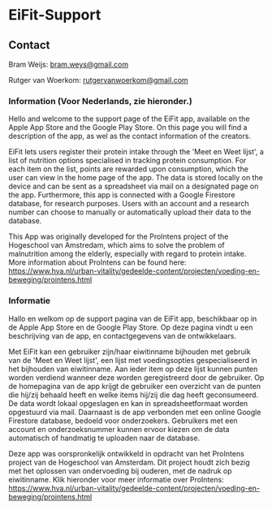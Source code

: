 # EiFit-Support

## Contact
Bram Weijs: bram.weys@gmail.com

Rutger van Woerkom: rutgervanwoerkom@gmail.com

### Information (Voor Nederlands, zie hieronder.)

Hello and welcome to the support page of the EiFit app, available on the Apple App Store and the Google Play Store. On this page you will find a description of the app, as wel as the contact information of the creators. 

EiFit lets users register their protein intake through the 'Meet en Weet lijst', a list of nutrition options specialised in tracking protein consumption. For each item on the list, points are rewarded upon consumption, which the user can view in the home page of the app. The data is stored locally on the device and can be sent as a spreadsheet via mail on a designated page on the app. Furthermore, this app is connected with a Google Firestore database, for research purposes. Users with an account and a research number can choose to manually or automatically upload their data to the database.

This App was originally developed for the ProIntens project of the Hogeschool van Amstredam, which aims to solve the problem of malnutrition among the elderly, especially with regard to protein intake. More information about ProIntens can be found here: 
https://www.hva.nl/urban-vitality/gedeelde-content/projecten/voeding-en-beweging/prointens.html

### Informatie

Hallo en welkom op de support pagina van de EiFit app, beschikbaar op in de Apple App Store en de Google Play Store. Op deze pagina vindt u een beschrijving van de app, en contactgegevens van de ontwikkelaars.

Met EiFit kan een gebruiker zijn/haar eiwitinname bijhouden met gebruik van de 'Meet en Weet lijst', een lijst met voedingsopties gespecialiseerd in het bijhouden van eiwitinname. Aan ieder item op deze lijst kunnen punten worden verdiend wanneer deze worden geregistreerd door de gebruiker. Op de homepagina van de app krijgt de gebruiker een overzicht van de punten die hij/zij behaald heeft en welke items hij/zij die dag heeft geconsumeerd. De data wordt lokaal opgeslagen en kan in spreadsheetformaat worden opgestuurd via mail. Daarnaast is de app verbonden met een online Google Firestore database, bedoeld voor onderzoekers. Gebruikers met een account en onderzoeksnummer kunnen ervoor kiezen om de data automatisch of handmatig te uploaden naar de database.

Deze app was oorspronkelijk ontwikkeld in opdracht van het ProIntens project van de Hogeschool van Amsterdam. Dit project houdt zich bezig met het oplossen van ondervoeding bij ouderen, met de nadruk op eiwitinname. Klik hieronder voor meer informatie over ProIntens:
https://www.hva.nl/urban-vitality/gedeelde-content/projecten/voeding-en-beweging/prointens.html
